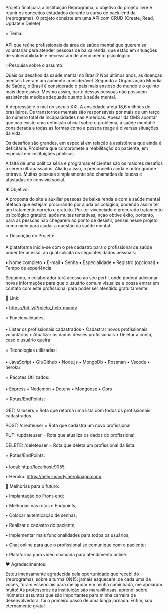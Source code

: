 Projeto final para a Instituição Reprograma, o objetivo do projeto livre é reunir os conceitos estudados durante o curso de back-end da {reprograma}. O projeto consiste em uma API com CRUD (Create, Read, Update e Delete).

⭐ Tema:

API que reúne profissionais da área de saúde mental que querem se voluntariar para atender pessoas de baixa renda, que estão em situações de vulnerabilidade e necessitam de atendimento psicológico.

✨Pesquisa sobre o assunto:

Quais os desafios da saúde mental no Brasil? Nos últimos anos, as doenças mentais tiveram um aumento considerável. Segundo a Organização Mundial de Saúde, o Brasil é considerado o país mais ansioso do mundo e o quinto mais depressivo. Mesmo assim, parte dessas pessoas não possuem assistência médica adequada quanto à saúde mental.

A depressão é o mal do século XXI. A ansiedade afeta 18,6 milhões de brasileiros. Os transtornos mentais são responsáveis por mais de um terço do número total de incapacidades nas Américas. Apesar da OMS apontar que não existe uma definição oficial sobre o problema, a saúde mental é considerada a todas as formas como a pessoa reage à diversas situações da vida.

Os desafios são grandes, em especial em relação à assistência que ainda é deficitária. Problema que compromete a reabilitação do paciente, em especial em instituições públicas.

A falta de uma política séria e programas eficientes são os maiores desafios a serem ultrapassados. Aliado a isso, o preconceito ainda é outro grande entrave. Muitas pessoas simplesmente são chamadas de loucas e afastadas do convívio social.

❇ Objetivo:

A proposta do site é auxiliar pessoas de baixa renda e com a saúde mental afetada que estejam procurando por ajuda psicológica, podendo assim ter um tratamento correto e gratuito. Por ter vivenciado e procurado tratamento psicológico gratuito, após muitas tentativas, nçao obtive êxito, portanto, para as pessoas não chegarem ao ponto de desistir, pensei nesse projeto como meio para ajudar a questão da saúde mental.

⭐ Descrição do Projeto:

A plataforma inicia-se com o pré cadastro para o profissional de saúde poder ter acesso, ao qual solicita os seguintes dados pessoais:

•	Nome completo
•	E-mail
•	Senha
•	Especialidade
•	Registro (opcional)
•	Tempo de experiência

Seguindo, o colaborador terá acesso ao seu perfil, onde poderá adicionar novas informações para que o usuário comum visualize e possa entrar em contato com este profissional para poder ser atendido gratuitamente.

🔗 Link:

• https://bit.ly/Projeto_help-mandy

⭐ Funcionalidades:

• Listar os profissionais cadastrados
• Cadastrar novos profissionais voluntários
• Atualizar os dados desses profissionais
• Deletar a conta, caso o usuário queira

⭐ Tecnologias utilizadas:

• JavaScript
• Git/Github
• Node.js
• MongoDb
• Postman
• Vscode
• heroku

⭐ Pacotes Utilizados:

• Express
• Nodemon
• Dotenv
• Mongoose
• Cors

⭐ Rotas/EndPoints:

GET: /allusers = Rota que retorna uma lista com todos os profissionais cadastrados.

POST: /createuser = Rota que cadastra um novo profissional.

PUT: /updateuser = Rota que atualiza os dados do profissional.

DELETE: /deleteuser	= Rota que deleta um profissional da lista.

⭐ Rotas/EndPoints:

• local: http://localhost:9055

• Heroku: https://help-mandy.herokuapp.com/



🚧 Melhorias para o futuro:

• Implantação do Front-end;

• Melhorias nas rotas e Endpoints;

• Colocar autenticação de senhas;

• Realizar o cadastro do paciente;

• Implementar mais funcionalidades para todos os usuários;

• Chat online para que o profissional se comunique com o paciente;

• Plataforma para vídeo chamada para atendimento online.

❤ Agradecimentos:

Estou imensamente agradecida pela oportunidade que recebi do {reprograma}, sobre a turma ON15: jamais esquecerei de cada uma de vocês, foram essenciais para me ajudar em minha caminhada, me apoiaram muito! As professores da instituição são maravilhosas, aprendi sobre inúmeros assuntos que são importantes para minha carreira de desenvolvedora, foi o primeiro passo de uma longa jornada. Enfim, sou eternamente grata!








